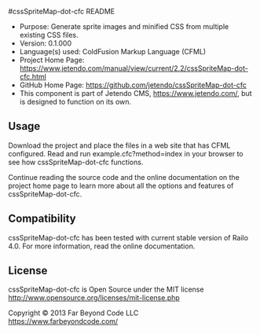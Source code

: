 #cssSpriteMap-dot-cfc README

- Purpose: Generate sprite images and minified CSS from multiple existing CSS files.
- Version: 0.1.000
- Language(s) used: ColdFusion Markup Language (CFML)
- Project Home Page: https://www.jetendo.com/manual/view/current/2.2/cssSpriteMap-dot-cfc.html
- GitHub Home Page: https://github.com/jetendo/cssSpriteMap-dot-cfc
- This component is part of Jetendo CMS, https://www.jetendo.com/, but is designed to function on its own.

## Usage

Download the project and place the files in a web site that has CFML configured.  Read and run example.cfc?method=index in your browser to see how cssSpriteMap-dot-cfc functions.

Continue reading the source code and the online documentation on the project home page to learn more about all the options and features of cssSpriteMap-dot-cfc.

## Compatibility

cssSpriteMap-dot-cfc has been tested with current stable version of Railo 4.0.  For more information, read the online documentation.

## License

cssSpriteMap-dot-cfc is Open Source under the MIT license  
http://www.opensource.org/licenses/mit-license.php

Copyright &copy; 2013 Far Beyond Code LLC  
https://www.farbeyondcode.com/

